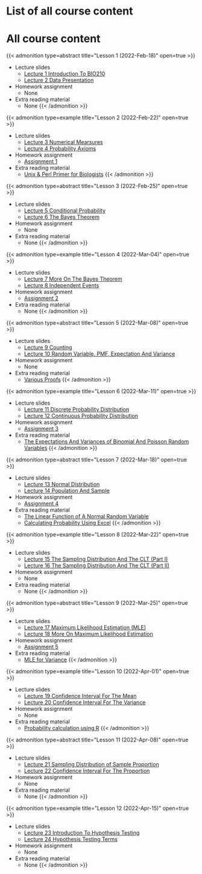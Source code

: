 # List of all course content


# All course content
{{< admonition type=abstract title="Lesson 1 (2022-Feb-18)" open=true >}}
- Lecture slides
  - [Lecture 1 Introduction To BIO210](/lecture_slides/Lecture_1_Introduction_To_BIO210_handout.pdf)
  - [Lecture 2 Data Presentation](/lecture_slides/Lecture_2_Data_Presentation_handout.pdf)
- Homework assignment
  - None
- Extra reading material
  - None
{{< /admonition >}}

{{< admonition type=example title="Lesson 2 (2022-Feb-22)" open=true >}}
- Lecture slides
  - [Lecture 3 Numerical Mearsures](/lecture_slides/Lecture_3_Numerical_Mearsures_handout.pdf)
  - [Lecture 4 Probability Axioms](/lecture_slides/Lecture_4_Probability_Axioms_handout.pdf)
- Homework assignment
  - [Assignment 1](/assignments/Assignment_1.pdf)
- Extra reading material
  - [Unix & Perl Primer for Biologists](http://korflab.ucdavis.edu/unix_and_Perl/)
{{< /admonition >}}

{{< admonition type=abstract title="Lesson 3 (2022-Feb-25)" open=true >}}
- Lecture slides
  - [Lecture 5 Conditional Probability](/lecture_slides/Lecture_5_Conditional_Probability_handout.pdf)
  - [Lecture 6 The Bayes Theorem](/lecture_slides/Lecture_6_The_Bayes_Theorem_handout.pdf)
- Homework assignment
  - None
- Extra reading material
  - None
{{< /admonition >}}

{{< admonition type=example title="Lesson 4 (2022-Mar-04)" open=true >}}
- Lecture slides
  - [Lecture 7 More On The Bayes Theorem](/lecture_slides/Lecture_7_More_On_The_Bayes_Theorem_handout.pdf)
  - [Lecture 8 Independent Events](/lecture_slides/Lecture_8_Independent_Events_handout.pdf)
- Homework assignment
  - [Assignment 2](/assignments/Assignment_2.pdf)
- Extra reading material
  - None
{{< /admonition >}}

{{< admonition type=abstract title="Lesson 5 (2022-Mar-08)" open=true >}}
- Lecture slides
  - [Lecture 9 Counting](/lecture_slides/Lecture_9_Counting_handout.pdf)
  - [Lecture 10 Random Variable, PMF, Expectation And Variance](/lecture_slides/Lecture_10_Random_Variable_probability_mass_function_expectation_and_variance_handout.pdf)
- Homework assignment
  - None
- Extra reading material
  - [Various Proofs](/lecture_slides/Lecture_10_various_proofs.pdf)
{{< /admonition >}}

{{< admonition type=example title="Lesson 6 (2022-Mar-11)" open=true >}}
- Lecture slides
  - [Lecture 11 Discrete Probability Distribution](/lecture_slides/Lecture_11_Discrete_Probability_Distribution_handout.pdf)
  - [Lecture 12 Continuous Probability Distribution](/lecture_slides/Lecture_12_Continuous_Probability_Distribution_handout.pdf)
- Homework assignment
  - [Assignment 3](/assignments/Assignment_3.pdf)
- Extra reading material
  - [The Expectations And Variances of Binomial And Poisson Random Variables](/lecture_slides/Lecture_11_Expectations_variances_of_binom_and_pois_rv.pdf)
{{< /admonition >}}

{{< admonition type=abstract title="Lesson 7 (2022-Mar-18)" open=true >}}
- Lecture slides
  - [Lecture 13 Normal Distribution](/lecture_slides/Lecture_13_Normal_Distribution_handout.pdf)
  - [Lecture 14 Population And Sample](/lecture_slides/Lecture_14_Population_sample_handout.pdf)
- Homework assignment
  - [Assignment 4](/assignments/Assignment_4.pdf)
- Extra reading material
  - [The Linear Function of A Normal Random Variable](/lecture_slides/Lecture_13_Linear_function_of_a_normal_random_variable.pdf)
  - [Calculating Probability Using Excel](/lecture_slides/Lecture_13_Calculating_probability_using_Excel.pdf)
{{< /admonition >}}

{{< admonition type=example title="Lesson 8 (2022-Mar-22)" open=true >}}
- Lecture slides
  - [Lecture 15 The Sampling Distribution And The CLT (Part I)](/lecture_slides/Lecture_15_Sampling_distribution_and_CLT_I_handout.pdf)
  - [Lecture 16 The Sampling Distribution And The CLT (Part II)](/lecture_slides/Lecture_16_Sampling_distribution_and_CLT_II_handout.pdf)
- Homework assignment
  - None
- Extra reading material
  - None
{{< /admonition >}}

{{< admonition type=abstract title="Lesson 9 (2022-Mar-25)" open=true >}}
- Lecture slides
  - [Lecture 17 Maximum Likelihood Estimation (MLE)](/lecture_slides/Lecture_17_Maximum_Likelihood_Estimation_handout.pdf)
  - [Lecture 18 More On Maximum Likelihood Estimation](/lecture_slides/Lecture_18_More_On_Maximum_Likelihood_Estimation_handout.pdf)
- Homework assignment
  - [Assignment 5](/assignments/Assignment_5.pdf)
- Extra reading material
  - [MLE for Variance](/lecture_slides/Lecture_18_MLE_For_Variance.pdf)
{{< /admonition >}}

{{< admonition type=example title="Lesson 10 (2022-Apr-01)" open=true >}}
- Lecture slides
  - [Lecture 19 Confidence Interval For The Mean](/lecture_slides/Lecture_19_Confidence_Interval_For_The_mean_handout.pdf)
  - [Lecture 20 Confidence Interval For The Variance](/lecture_slides/Lecture_20_Confidence_Interval_For_The_Variance_handout.pdf)
- Homework assignment
  - None
- Extra reading material
  - [Probability calculation using R](/lecture_slides/Lecture_20_Calculating_probability_using_R.pdf)
{{< /admonition >}}

{{< admonition type=abstract title="Lesson 11 (2022-Apr-08)" open=true >}}
- Lecture slides
  - [Lecture 21 Sampling Distribution of Sample Proportion](/lecture_slides/Lecture_21_Sampling_Distribution_of_Sample_Proportion_handout.pdf)
  - [Lecture 22 Confidence Interval For The Proportion](/lecture_slides/Lecture_22_Confidence_Interval_For_The_Proportion_handout.pdf)
- Homework assignment
  - None
- Extra reading material
  - None
{{< /admonition >}}

{{< admonition type=example title="Lesson 12 (2022-Apr-15)" open=true >}}
- Lecture slides
  - [Lecture 23 Introduction To Hypothesis Testing](/lecture_slides/Lecture_23_Introduction_To_Hypothesis_Testing_handout.pdf)
  - [Lecture 24 Hypothesis Testing Terms](/lecture_slides/Lecture_24_Hypothesis_Testing_terms_handout.pdf)
- Homework assignment
  - None
- Extra reading material
  - None
{{< /admonition >}}
